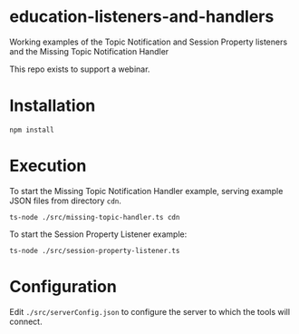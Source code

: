 # education-listeners-and-handlers
Working examples of the Topic Notification and Session Property listeners and the Missing Topic Notification Handler

This repo exists to support a webinar.

# Installation

`npm install`

# Execution

To start the Missing Topic Notification Handler example, serving example JSON files from directory `cdn`.

`ts-node ./src/missing-topic-handler.ts cdn`

To start the Session Property Listener example:

`ts-node ./src/session-property-listener.ts`

# Configuration

Edit `./src/serverConfig.json` to configure the server to which the tools will connect.